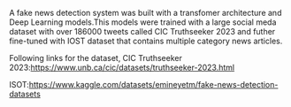 A fake news detection system was built with a transfomer architecture and Deep Learning models.This models were trained with a large social meda dataset with over 186000 tweets called CIC Truthseeker 2023 and futher fine-tuned with IOST dataset that contains multiple category news articles.



Following links for the dataset,
CIC Truthseeker 2023:https://www.unb.ca/cic/datasets/truthseeker-2023.html

ISOT:https://www.kaggle.com/datasets/emineyetm/fake-news-detection-datasets

